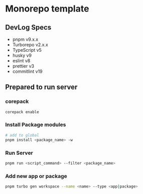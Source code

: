 # Monorepo template

## DevLog Specs

- pnpm v9.x.x
- Turborepo v2.x.x
- TypeScript v5
- husky v9
- eslint v8
- prettier v3
- commitlint v19

## Prepared to run server

### corepack

```bash
corepack enable
```

### Install Package modules

```bash
# add to global
pnpm install <package_name> -w
```

### Run Server

```bash
pnpm run <script_command> --filter <package_name>
```

### Add new app or package

```bash
pnpm turbo gen workspace --name <name> --type <app|package>
```
